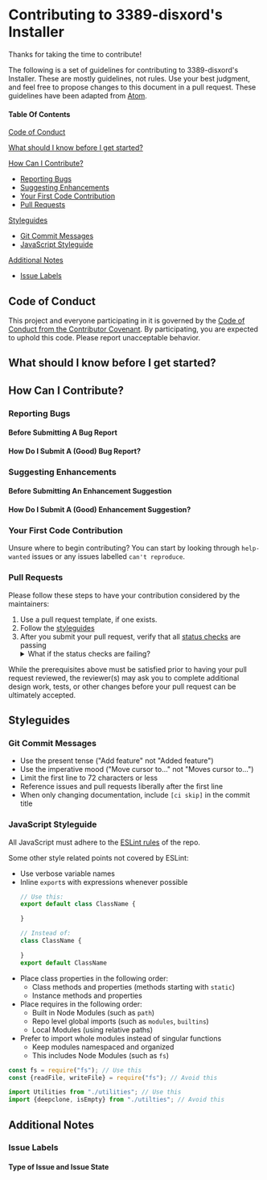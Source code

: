 # Contributing to 3389-disxord's Installer

Thanks for taking the time to contribute!

The following is a set of guidelines for contributing to 3389-disxord's Installer. These are mostly guidelines, not rules. Use your best judgment, and feel free to propose changes to this document in a pull request. These guidelines have been adapted from [Atom](https://github.com/atom/atom/blob/master/CONTRIBUTING.md).

#### Table Of Contents

[Code of Conduct](#code-of-conduct)

[What should I know before I get started?](#what-should-i-know-before-i-get-started)

[How Can I Contribute?](#how-can-i-contribute)
  * [Reporting Bugs](#reporting-bugs)
  * [Suggesting Enhancements](#suggesting-enhancements)
  * [Your First Code Contribution](#your-first-code-contribution)
  * [Pull Requests](#pull-requests)

[Styleguides](#styleguides)
  * [Git Commit Messages](#git-commit-messages)
  * [JavaScript Styleguide](#javascript-styleguide)

[Additional Notes](#additional-notes)
  * [Issue Labels](#issue-labels)

## Code of Conduct

This project and everyone participating in it is governed by the [Code of Conduct from the Contributor Covenant](https://www.contributor-covenant.org/version/1/4/code-of-conduct.html). By participating, you are expected to uphold this code. Please report unacceptable behavior.

## What should I know before I get started?

<!-- TODO: -->

## How Can I Contribute?

### Reporting Bugs

<!-- TODO: -->

#### Before Submitting A Bug Report

<!-- TODO: -->

#### How Do I Submit A (Good) Bug Report?

<!-- TODO: -->

### Suggesting Enhancements

<!-- TODO: -->

#### Before Submitting An Enhancement Suggestion

<!-- TODO: -->

#### How Do I Submit A (Good) Enhancement Suggestion?

<!-- TODO: -->

### Your First Code Contribution

Unsure where to begin contributing? You can start by looking through `help-wanted` issues or any issues labelled `can't reproduce`.

### Pull Requests

Please follow these steps to have your contribution considered by the maintainers:

1. Use a pull request template, if one exists.
2. Follow the [styleguides](#styleguides)
3. After you submit your pull request, verify that all [status checks](https://help.github.com/articles/about-status-checks/) are passing <details><summary>What if the status checks are failing?</summary>If a status check is failing, and you believe that the failure is unrelated to your change, please leave a comment on the pull request explaining why you believe the failure is unrelated. A maintainer will re-run the status check for you. If we conclude that the failure was a false positive, then we will open an issue to track that problem with our status check suite.</details>

While the prerequisites above must be satisfied prior to having your pull request reviewed, the reviewer(s) may ask you to complete additional design work, tests, or other changes before your pull request can be ultimately accepted.

## Styleguides

### Git Commit Messages

* Use the present tense ("Add feature" not "Added feature")
* Use the imperative mood ("Move cursor to..." not "Moves cursor to...")
* Limit the first line to 72 characters or less
* Reference issues and pull requests liberally after the first line
* When only changing documentation, include `[ci skip]` in the commit title

### JavaScript Styleguide

All JavaScript must adhere to the [ESLint rules](https://github.com/3389-disxord/Installer/blob/main/.eslintrc) of the repo.

Some other style related points not covered by ESLint:

* Use verbose variable names
* Inline `export`s with expressions whenever possible
  ```js
  // Use this:
  export default class ClassName {
  
  }

  // Instead of:
  class ClassName {

  }
  export default ClassName
  ```
* Place class properties in the following order:
    * Class methods and properties (methods starting with `static`)
    * Instance methods and properties
* Place requires in the following order:
    * Built in Node Modules (such as `path`)
    * Repo level global imports (such as `modules`, `builtins`)
    * Local Modules (using relative paths)
* Prefer to import whole modules instead of singular functions
    * Keep modules namespaced and organized
    * This includes Node Modules (such as `fs`)
```js
const fs = require("fs"); // Use this
const {readFile, writeFile} = require("fs"); // Avoid this

import Utilities from "./utilities"; // Use this
import {deepclone, isEmpty} from "./utilties"; // Avoid this
```

## Additional Notes

### Issue Labels

<!-- TODO: -->

#### Type of Issue and Issue State

<!-- TODO: -->
